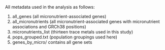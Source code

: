 All metadata used in the analysis as follows:
1) all_genes (all micronutrient-associated genes)
2) all_micronutrients (all micronutrient-associated genes with micronutrient associations and GRCh38 positions)
3) micronutrients_list (thirteen trace metals used in this study)
4) pops_grouped.txt (population groupings used here)
5) genes_by_micro/ contains all gene sets 

